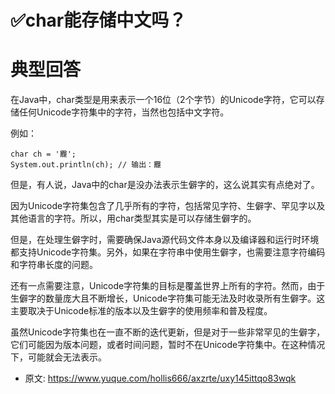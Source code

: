 # ✅char能存储中文吗？
<!--page header-->

<a name="psvHN"></a>
# 典型回答

在Java中，char类型是用来表示一个16位（2个字节）的Unicode字符，它可以存储任何Unicode字符集中的字符，当然也包括中文字符。

例如：

```
char ch = '龗';
System.out.println(ch); // 输出：龗
```

但是，有人说，Java中的char是没办法表示生僻字的，这么说其实有点绝对了。

因为Unicode字符集包含了几乎所有的字符，包括常见字符、生僻字、罕见字以及其他语言的字符。所以，用char类型其实是可以存储生僻字的。

但是，在处理生僻字时，需要确保Java源代码文件本身以及编译器和运行时环境都支持Unicode字符集。另外，如果在字符串中使用生僻字，也需要注意字符编码和字符串长度的问题。

还有一点需要注意，Unicode字符集的目标是覆盖世界上所有的字符。然而，由于生僻字的数量庞大且不断增长，Unicode字符集可能无法及时收录所有生僻字。这主要取决于Unicode标准的版本以及生僻字的使用频率和普及程度。

虽然Unicode字符集也在一直不断的迭代更新，但是对于一些非常罕见的生僻字，它们可能因为版本问题，或者时间问题，暂时不在Unicode字符集中。在这种情况下，可能就会无法表示。


<!--page footer-->
- 原文: <https://www.yuque.com/hollis666/axzrte/uxy145ittqo83wqk>